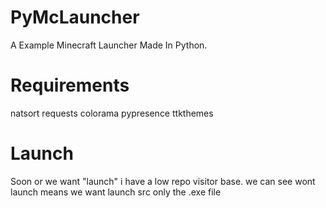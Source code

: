 # PyMcLauncher
A Example Minecraft Launcher Made In Python.

# Requirements
natsort
requests
colorama
pypresence
ttkthemes

# Launch
Soon or we want "launch" i have a low repo visitor base.
we can see wont launch means we want launch src only the .exe file
